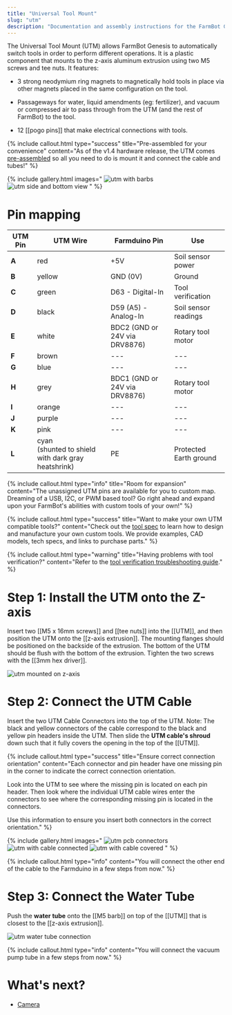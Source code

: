 ```yaml
---
title: "Universal Tool Mount"
slug: "utm"
description: "Documentation and assembly instructions for the FarmBot Genesis universal tool mount"
---
```


The Universal Tool Mount (UTM) allows FarmBot Genesis to automatically switch tools in order to perform different operations. It is a plastic component that mounts to the z-axis aluminum extrusion using two M5 screws and tee nuts. It features:

* 3 strong neodymium ring magnets to magnetically hold tools in place via other magnets placed in the same configuration on the tool.

* Passageways for water, liquid amendments (eg: fertilizer), and vacuum or compressed air to pass through from the UTM (and the rest of FarmBot) to the tool.

* 12 [[pogo pins]] that make electrical connections with tools.

{%
include callout.html
type="success"
title="Pre-assembled for your convenience"
content="As of the v1.4 hardware release, the UTM comes [pre-assembled](../../manufacturing/pre-assembly/tools/utm.md) so all you need to do is mount it and connect the cable and tubes!"
%}

{% include gallery.html images="
![utm with barbs](_images/utm_with_barbs.jpg)
![utm side and bottom view](_images/utm_side_and_bottom_view.jpg)
" %}

# Pin mapping

|UTM Pin|UTM Wire                                      |Farmduino Pin                |Use         |
|-------|----------------------------------------------|-----------------------------|------------|
|**A**  |<span class="cable-color red">red</span>      |+5V                          |Soil sensor power
|**B**  |<span class="cable-color yellow">yellow</span>|GND (0V)                     |Ground
|**C**  |<span class="cable-color green">green</span>  |D63 - Digital-In             |Tool verification
|**D**  |<span class="cable-color black">black</span>  |D59 (A5) - Analog-In         |Soil sensor readings
|**E**  |<span class="cable-color white">white</span>  |BDC2 (GND or 24V via DRV8876)|Rotary tool motor
|**F**  |<span class="cable-color brown">brown</span>  |---                          |---
|**G**  |<span class="cable-color blue">blue</span>    |---                          |---
|**H**  |<span class="cable-color grey">grey</span>    |BDC1 (GND or 24V via DRV8876)|Rotary tool motor
|**I**  |<span class="cable-color orange">orange</span>|---                          |---
|**J**  |<span class="cable-color purple">purple</span>|---                          |---
|**K**  |<span class="cable-color pink">pink</span>    |---                          |---
|**L**  |<span class="cable-color cyan">cyan</span><br>(shunted to shield with dark gray heatshrink)|PE|Protected Earth ground

{%
include callout.html
type="info"
title="Room for expansion"
content="The unassigned UTM pins are available for you to custom map. Dreaming of a USB, I2C, or PWM based tool? Go right ahead and expand upon your FarmBot's abilities with custom tools of your own!"
%}

{%
include callout.html
type="success"
title="Want to make your own UTM compatible tools?"
content="Check out the [tool spec](../../extras/mods/tool-spec.md) to learn how to design and manufacture your own custom tools. We provide examples, CAD models, tech specs, and links to purchase parts."
%}

{%
include callout.html
type="warning"
title="Having problems with tool verification?"
content="Refer to the [tool verification troubleshooting guide](../../extras/troubleshooting/tool-verification.md)."
%}

# Step 1: Install the UTM onto the Z-axis

Insert two [[M5 x 16mm screws]] and [[tee nuts]] into the [[UTM]], and then position the UTM onto the [[z-axis extrusion]]. The mounting flanges should be positioned on the backside of the extrusion. The bottom of the UTM should be flush with the bottom of the extrusion. Tighten the two screws with the [[3mm hex driver]].

![utm mounted on z-axis](_images/utm_mounted_on_z-axis.png)

# Step 2: Connect the UTM Cable

Insert the two UTM Cable Connectors into the top of the UTM. Note: The black and yellow connectors of the cable correspond to the black and yellow pin headers inside the UTM. Then slide the **UTM cable's shroud** down such that it fully covers the opening in the top of the [[UTM]].

{%
include callout.html
type="success"
title="Ensure correct connection orientation"
content="Each connector and pin header have one missing pin in the corner to indicate the correct connection orientation.

Look into the UTM to see where the missing pin is located on each pin header. Then look where the individual UTM cable wires enter the connectors to see where the corresponding missing pin is located in the connectors.

Use this information to ensure you insert both connectors in the correct orientation."
%}

{% include gallery.html images="
![utm pcb connectors](_images/utm_pcb_connectors.png)
![utm with cable connected](_images/utm_with_cable_connected.png)
![utm with cable covered](_images/utm_with_cable_covered.png)
" %}

{%
include callout.html
type="info"
content="You will connect the other end of the cable to the Farmduino in a few steps from now."
%}

# Step 3: Connect the Water Tube

Push the **water tube** onto the [[M5 barb]] on top of the [[UTM]] that is closest to the [[z-axis extrusion]].

![utm water tube connection](_images/utm_water_tube_connection.png)

{%
include callout.html
type="info"
content="You will connect the vacuum pump tube in a few steps from now."
%}

# What's next?

 * [Camera](camera.md)
